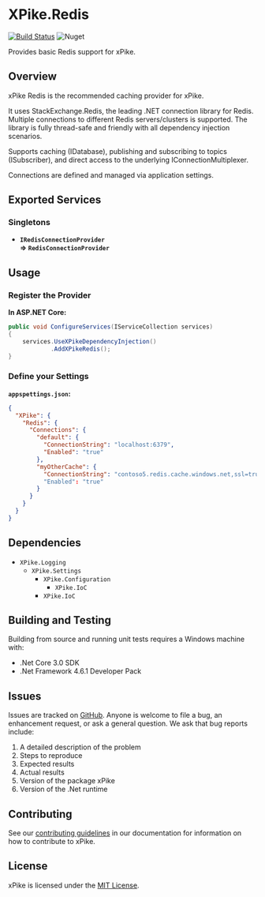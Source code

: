 # XPike.Redis

[![Build Status](https://dev.azure.com/xpike/xpike/_apis/build/status/xpike-redis?branchName=master)](https://dev.azure.com/xpike/xpike/_build/latest?definitionId=6&branchName=master)
![Nuget](https://img.shields.io/nuget/v/XPike.Redis)

Provides basic Redis support for xPike.

## Overview

xPike Redis is the recommended caching provider for xPike.

It uses StackExchange.Redis, the leading .NET connection library for Redis.  
Multiple connections to different Redis servers/clusters is supported.
The library is fully thread-safe and friendly with all dependency injection scenarios.

Supports caching (IDatabase), publishing and subscribing to topics (ISubscriber), and direct
access to the underlying IConnectionMultiplexer.

Connections are defined and managed via application settings.

## Exported Services

### Singletons

- **`IRedisConnectionProvider`**  
  **=> `RedisConnectionProvider`**

## Usage

### Register the Provider

**In ASP.NET Core:**

```csharp
public void ConfigureServices(IServiceCollection services)
{
    services.UseXPikeDependencyInjection()
            .AddXPikeRedis();
}
```


### Define your Settings

**`appspettings.json`:**

```json
{
  "XPike": {
    "Redis": {
      "Connections": {
        "default": {
          "ConnectionString": "localhost:6379",
          "Enabled": "true"
        },
        "myOtherCache": {
          "ConnectionString": "contoso5.redis.cache.windows.net,ssl=true,password=..."
          "Enabled": "true"
        }
      }
    }
  }
}
```

## Dependencies

- `XPike.Logging`
  - `XPike.Settings`
    - `XPike.Configuration`
      - `XPike.IoC`
    - `XPike.IoC`

## Building and Testing

Building from source and running unit tests requires a Windows machine with:

* .Net Core 3.0 SDK
* .Net Framework 4.6.1 Developer Pack

## Issues

Issues are tracked on [GitHub](https://github.com/xpike/xpike-redis/issues). Anyone is welcome to file a bug,
an enhancement request, or ask a general question. We ask that bug reports include:

1. A detailed description of the problem
2. Steps to reproduce
3. Expected results
4. Actual results
5. Version of the package xPike
6. Version of the .Net runtime

## Contributing

See our [contributing guidelines](https://github.com/xpike/documentation/blob/master/docfx_project/articles/contributing.md)
in our documentation for information on how to contribute to xPike.

## License

xPike is licensed under the [MIT License](LICENSE).
